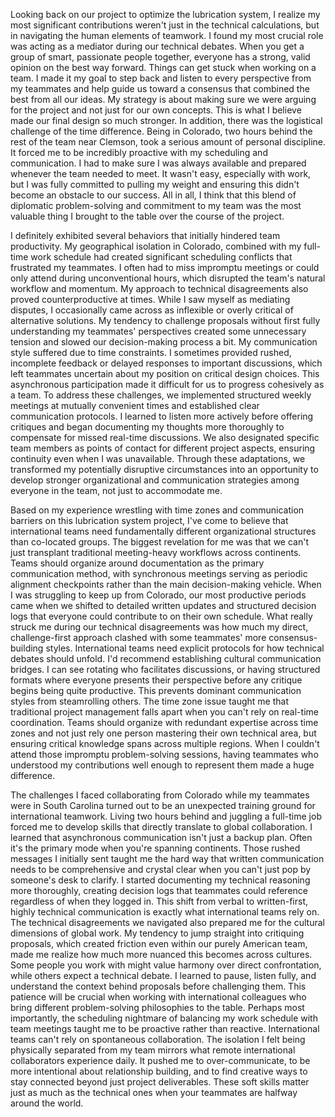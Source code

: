 Looking back on our project to optimize the lubrication system, I realize my most significant contributions weren't just in the technical calculations, but in navigating the human elements of teamwork. I found my most crucial role was acting as a mediator during our technical debates. When you get a group of smart, passionate people together, everyone has a strong, valid opinion on the best way forward. Things can get stuck when working on a team. I made it my goal to step back and listen to every perspective from my teammates and help guide us toward a consensus that combined the best from all our ideas. My strategy is about making sure we were arguing for the project and not just for our own concepts. This is what I believe made our final design so much stronger. In addition, there was the logistical challenge of the time difference. Being in Colorado, two hours behind the rest of the team near Clemson, took a serious amount of personal discipline. It forced me to be incredibly proactive with my scheduling and communication. I had to make sure I was always available and prepared whenever the team needed to meet. It wasn't easy, especially with work, but I was fully committed to pulling my weight and ensuring this didn't become an obstacle to our success. All in all, I think that this blend of diplomatic problem-solving and commitment to my team was the most valuable thing I brought to the table over the course of the project.

I definitely exhibited several behaviors that initially hindered team productivity. My geographical isolation in Colorado, combined with my full-time work schedule had created significant scheduling conflicts that frustrated my teammates. I often had to miss impromptu meetings or could only attend during unconventional hours, which disrupted the team's natural workflow and momentum. My approach to technical disagreements also proved counterproductive at times. While I saw myself as mediating disputes, I occasionally came across as inflexible or overly critical of alternative solutions. My tendency to challenge proposals without first fully understanding my teammates' perspectives created some unnecessary tension and slowed our decision-making process a bit. My communication style suffered due to time constraints. I sometimes provided rushed, incomplete feedback or delayed responses to important discussions, which left teammates uncertain about my position on critical design choices. This asynchronous participation made it difficult for us to progress cohesively as a team. To address these challenges, we implemented structured weekly meetings at mutually convenient times and established clear communication protocols. I learned to listen more actively before offering critiques and began documenting my thoughts more thoroughly to compensate for missed real-time discussions. We also designated specific team members as points of contact for different project aspects, ensuring continuity even when I was unavailable. Through these adaptations, we transformed my potentially disruptive circumstances into an opportunity to develop stronger organizational and communication strategies among everyone in the team, not just to accommodate me.

Based on my experience wrestling with time zones and communication barriers on this lubrication system project, I've come to believe that international teams need fundamentally different organizational structures than co-located groups. The biggest revelation for me was that we can't just transplant traditional meeting-heavy workflows across continents. Teams should organize around documentation as the primary communication method, with synchronous meetings serving as periodic alignment checkpoints rather than the main decision-making vehicle. When I was struggling to keep up from Colorado, our most productive periods came when we shifted to detailed written updates and structured decision logs that everyone could contribute to on their own schedule. What really struck me during our technical disagreements was how much my direct, challenge-first approach clashed with some teammates' more consensus-building styles. International teams need explicit protocols for how technical debates should unfold. I'd recommend establishing cultural communication bridges. I can see rotating who facilitates discussions, or having structured formats where everyone presents their perspective before any critique begins being quite productive. This prevents dominant communication styles from steamrolling others. The time zone issue taught me that traditional project management falls apart when you can't rely on real-time coordination. Teams should organize with redundant expertise across time zones and not just rely one person mastering their own technical area, but ensuring critical knowledge spans across multiple regions. When I couldn't attend those impromptu problem-solving sessions, having teammates who understood my contributions well enough to represent them made a huge difference.

The challenges I faced collaborating from Colorado while my teammates were in South Carolina turned out to be an unexpected training ground for international teamwork. Living two hours behind and juggling a full-time job forced me to develop skills that directly translate to global collaboration. I learned that asynchronous communication isn't just a backup plan. Often it's the primary mode when you're spanning continents. Those rushed messages I initially sent taught me the hard way that written communication needs to be comprehensive and crystal clear when you can't just pop by someone's desk to clarify. I started documenting my technical reasoning more thoroughly, creating decision logs that teammates could reference regardless of when they logged in. This shift from verbal to written-first, highly technical communication is exactly what international teams rely on. The technical disagreements we navigated also prepared me for the cultural dimensions of global work. My tendency to jump straight into critiquing proposals, which created friction even within our purely American team, made me realize how much more nuanced this becomes across cultures. Some people you work with might value harmony over direct confrontation, while others expect a technical debate. I learned to pause, listen fully, and understand the context behind proposals before challenging them. This patience will be crucial when working with international colleagues who bring different problem-solving philosophies to the table. Perhaps most importantly, the scheduling nightmare of balancing my work schedule with team meetings taught me to be proactive rather than reactive. International teams can't rely on spontaneous collaboration.  The isolation I felt being physically separated from my team mirrors what remote international collaborators experience daily. It pushed me to over-communicate, to be more intentional about relationship building, and to find creative ways to stay connected beyond just project deliverables. These soft skills matter just as much as the technical ones when your teammates are halfway around the world.



